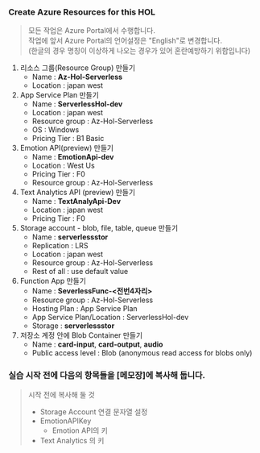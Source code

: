 ### Create Azure Resources for this HOL

> 모든 작업은 Azure Portal에서 수행합니다.   
> 작업에 앞서 Azure Portal의 언어설정은 "English"로 변경합니다.  
> (한글의 경우 명칭이 이상하게 나오는 경우가 있어 혼란예방하기 위함입니다)


1. 리소스 그룹(Resource Group) 만들기
    - Name : **Az-Hol-Serverless** 
    - Location : japan west 
2. App Service Plan 만들기
    - Name : **ServerlessHol-dev** 
    - Location : japan west
    - Resource group : Az-Hol-Serverless
    - OS : Windows
    - Pricing Tier : B1 Basic
3. Emotion API(preview) 만들기
    - Name : **EmotionApi-dev** 
    - Location : West Us
    - Pricing Tier : F0
    - Resource group : Az-Hol-Serverless
4. Text Analytics API (preview) 만들기
    - Name : **TextAnalyApi-Dev** 
    - Location : japan west
    - Pricing Tier : F0
5. Storage account - blob, file, table, queue 만들기
    - Name : **serverlessstor** 
    - Replication : LRS
    - Location : japan west
    - Resource group : Az-Hol-Serverless
    - Rest of all : use default value
6. Function App 만들기
    - Name : **SeverlessFunc-<전번4자리>**
    - Resource group : Az-Hol-Serverless
    - Hosting Plan : App Service Plan
    - App Service Plan/Location : ServerlessHol-dev
    - Storage : __serverlessstor__
7. 저장소 계정 안에 Blob Container 만들기
    - Name : **card-input**, **card-output**, **audio**
    - Public access level : Blob (anonymous read access for blobs only)  

    
### 실습 시작 전에 다음의 항목들을 [메모장]에 복사해 둡니다.

> 시작 전에 복사해 둘 것
>	- Storage Account 연결 문자열 설정
>	- EmotionAPIKey
>       -  Emotion API의 키
>   - Text Analytics 의 키